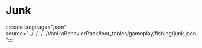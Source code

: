 # Junk

:::code language="json" source="../../../../VanillaBehaviorPack/loot_tables/gameplay/fishing/junk.json":::